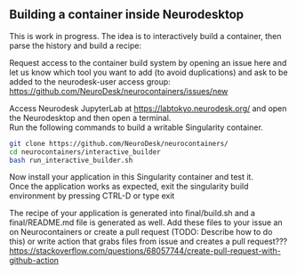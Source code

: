 ## Building a container inside Neurodesktop

This is work in progress. The idea is to interactively build a container, then parse the history and build a recipe:

Request access to the container build system by opening an issue here and let us know which tool you want to add (to avoid duplications) and ask to be added to the neurodesk-user access group: https://github.com/NeuroDesk/neurocontainers/issues/new

Access Neurodesk JupyterLab at https://labtokyo.neurodesk.org/ and open the Neurodesktop and then open a terminal. \
Run the following commands to build a writable Singularity container.

```bash
git clone https://github.com/NeuroDesk/neurocontainers/
cd neurocontainers/interactive_builder
bash run_interactive_builder.sh
```

Now install your application in this Singularity container and test it. \
Once the application works as expected, exit the singularity build environment by pressing CTRL-D or type exit

The recipe of your application is generated into final/build.sh and a final/README.md file is generated as well. Add these files to your issue an on Neurocontainers or create a pull request (TODO: Describe how to do this) or write action that grabs files from issue and creates a pull request???
https://stackoverflow.com/questions/68057744/create-pull-request-with-github-action